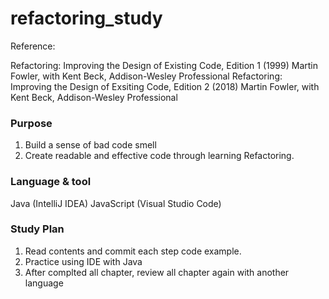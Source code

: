 # refactoring_study

Reference: 

Refactoring: Improving the Design of Existing Code, Edition 1 (1999) Martin Fowler, with Kent Beck, Addison-Wesley Professional
Refactoring: Improving the Design of Exsiting Code, Edition 2 (2018) Martin Fowler, with Kent Beck, Addison-Wesley Professional

### Purpose 
1. Build a sense of bad code smell 
2. Create readable and effective code through learning Refactoring. 

### Language & tool 
Java (IntelliJ IDEA) 
JavaScript (Visual Studio Code)

### Study Plan 
1. Read contents and commit each step code example. 
2. Practice using IDE with Java
3. After complted all chapter, review all chapter again with another language
